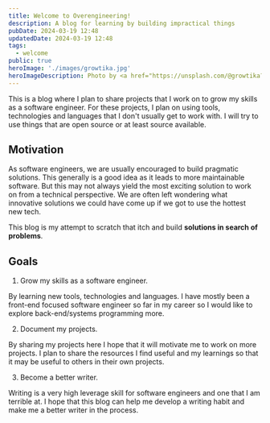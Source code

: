 ```yaml
---
title: Welcome to Overengineering!
description: A blog for learning by building impractical things
pubDate: 2024-03-19 12:48
updatedDate: 2024-03-19 12:48
tags:
  - welcome
public: true
heroImage: './images/growtika.jpg'
heroImageDescription: Photo by <a href="https://unsplash.com/@growtika?utm_content=creditCopyText&utm_medium=referral&utm_source=unsplash">Growtika</a> on <a href="https://unsplash.com/photos/a-computer-with-a-keyboard-and-mouse-9WnjxT1NCoY?utm_content=creditCopyText&utm_medium=referral&utm_source=unsplash">Unsplash</a>
---
```


This is a blog where I plan to share projects that I work on to grow my skills as a software engineer. For these projects, I plan on using tools, technologies and languages that I don't usually get to work with. I will try to use things that are open source or at least source available.

## Motivation

As software engineers, we are usually encouraged to build pragmatic solutions. This generally is a good idea as it leads to more maintainable software. But this may not always yield the most exciting solution to work on from a technical perspective. We are often left wondering what innovative solutions we could have come up if we got to use the hottest new tech.

This blog is my attempt to scratch that itch and build **solutions in search of problems**.

## Goals

1. Grow my skills as a software engineer.

By learning new tools, technologies and languages. I have mostly been a front-end focused software engineer so far in my career so I would like to explore back-end/systems programming more.

2. Document my projects.

By sharing my projects here I hope that it will motivate me to work on more projects. I plan to share the resources I find useful and my learnings so that it may be useful to others in their own projects.

3. Become a better writer.

Writing is a very high leverage skill for software engineers and one that I am terrible at. I hope that this blog can help me develop a writing habit and make me a better writer in the process.
